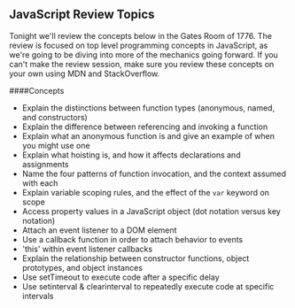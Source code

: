 ## JavaScript Review Topics

Tonight we'll review the concepts below in the Gates Room of 1776. The review is focused on top level programming concepts in JavaScript, as we're going to be diving into more of the mechanics going forward. If you can't make the review session, make sure you review these concepts on your own using MDN and StackOverflow.

####Concepts

- Explain the distinctions between function types (anonymous, named, and constructors)
- Explain the difference between referencing and invoking a function
- Explain what an anonymous function is and give an example of when you might use one
- Explain what hoisting is, and how it affects declarations and assignments
- Name the four patterns of function invocation, and the context assumed with each
- Explain variable scoping rules, and the effect of the `var` keyword on scope
- Access property values in a JavaScript object (dot notation versus key notation)
- Attach an event listener to a DOM element
- Use a callback function in order to attach behavior to events
- 'this' within event listener callbacks
- Explain the relationship between constructor functions, object prototypes, and object instances
- Use setTimeout to execute code after a specific delay
- Use setinterval & clearinterval to repeatedly execute code at specific intervals
